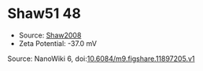 <a name="material" />

# Shaw51 48
<script type="application/ld+json">
  {
    "@context": "https://schema.org/",
    "@type": "ChemicalSubstance",
    "@id": "https://egonw.github.io/nanowiki/nanowiki78.html#material",
    "http://purl.org/dc/terms/conformsTo":
      {
        "@type": "CreativeWork",
        "@id": "https://bioschemas.org/profiles/ChemicalSubstance/0.4-RELEASE/"
      },
    "identfier": "78",
    "name": "Shaw51 48",
    "url": "https://egonw.github.io/nanowiki/nanowiki78.html#material",
    "sameAs": "http://127.0.0.1/mediawiki/index.php/Special:URIResolver/Shaw51_48"
  }
</script>


* Source: [Shaw2008](articleShaw2008.md)
* Zeta Potential: -37.0 mV


Source: NanoWiki 6, doi:[10.6084/m9.figshare.11897205.v1](https://doi.org/10.6084/m9.figshare.11897205.v1)
